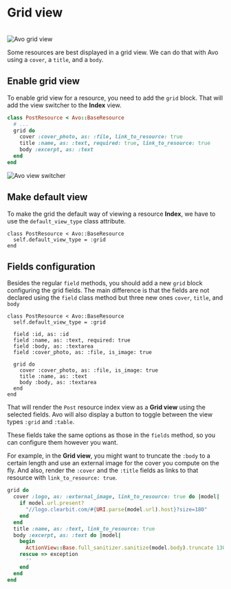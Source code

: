 # Grid view

<br />
<img :src="('/assets/img/grid-view.jpg')" alt="Avo grid view" class="border mb-4" />

Some resources are best displayed in a grid view. We can do that with Avo using a `cover`, a `title`, and a `body`.

## Enable grid view

To enable grid view for a resource, you need to add the `grid` block. That will add the view switcher to the **Index** view.

```ruby
class PostResource < Avo::BaseResource
  # ...
  grid do
    cover :cover_photo, as: :file, link_to_resource: true
    title :name, as: :text, required: true, link_to_resource: true
    body :excerpt, as: :text
  end
end
```

<img :src="('/assets/img/view-switcher.png')" alt="Avo view switcher" class="border mb-4" />

## Make default view

To make the grid the default way of viewing a resource **Index**, we have to use the `default_view_type` class attribute.

```ruby{7}
class PostResource < Avo::BaseResource
  self.default_view_type = :grid
end
```

## Fields configuration

Besides the regular `field` methods, you should add a new `grid` block configuring the grid fields. The main difference is that the fields are not declared using the `field` class method but three new ones `cover`, `title`, and `body`


```ruby{9-13}
class PostResource < Avo::BaseResource
  self.default_view_type = :grid

  field :id, as: :id
  field :name, as: :text, required: true
  field :body, as: :textarea
  field :cover_photo, as: :file, is_image: true

  grid do
    cover :cover_photo, as: :file, is_image: true
    title :name, as: :text
    body :body, as: :textarea
  end
end
```

That will render the `Post` resource index view as a **Grid view** using the selected fields. Avo will also display a button to toggle between the view types `:grid` and `:table`.

These fields take the same options as those in the `fields` method, so you can configure them however you want.

For example, in the **Grid view**, you might want to truncate the `:body` to a certain length and use an external image for the cover you compute on the fly. And also, render the `:cover` and the `:title` fields as links to that resource with `link_to_resource: true`.

```ruby
grid do
  cover :logo, as: :external_image, link_to_resource: true do |model|
    if model.url.present?
      "//logo.clearbit.com/#{URI.parse(model.url).host}?size=180"
    end
  end
  title :name, as: :text, link_to_resource: true
  body :excerpt, as: :text do |model|
    begin
      ActionView::Base.full_sanitizer.sanitize(model.body).truncate 130
    rescue => exception
      ''
    end
  end
end
```
